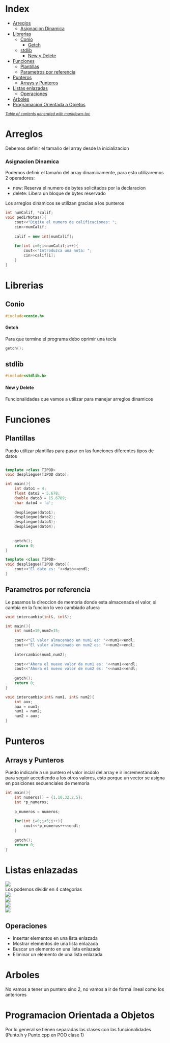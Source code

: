 # Index

- [Arreglos](#arreglos)
    + [Asignacion Dinamica](#asignacion-dinamica)
- [Librerias](#librerias)
  * [Conio](#conio)
      - [Getch](#getch)
  * [stdlib](#stdlib)
      - [New y Delete](#new-y-delete)
- [Funciones](#funciones)
  * [Plantillas](#plantillas)
  * [Parametros por referencia](#parametros-por-referencia)
- [Punteros](#punteros)
  * [Arrays y Punteros](#arrays-y-punteros)
- [Listas enlazadas](#listas-enlazadas)
  * [Operaciones](#operaciones)
- [Arboles](#arboles)
- [Programacion Orientada a Objetos](#programacion-orientada-a-objetos)

<small><i><a href='http://ecotrust-canada.github.io/markdown-toc/'>Table of contents generated with markdown-toc</a></i></small>


# Arreglos
Debemos definir el tamaño del array desde la inicializacion

### Asignacion Dinamica
Podemos definir el tamaño del array dinamicamente, para esto utilizaremos 2 operadores:
- new: Reserva el numero de bytes solicitados por la declaracion
- delete: Libera un bloque de bytes reservado<br />

Los arreglos dinamicos se utilizan gracias a los punteros
```cpp
int numCalif, *calif;
void pedirNotas(){	
	cout<<"Digite el numero de calificaciones: ";
	cin>>numCalif;
	
	calif = new int[numCalif];
	
	for(int i=0;i<numCalif;i++){
		cout<<"Introduzca una nota: ";
		cin>>calif[i];
	}
}
```


# Librerias

## Conio
```c
#include<conio.h>
```

#### Getch
Para que termine el programa debo oprimir una tecla
```c
getch();
```

## stdlib

```c
#include<stdlib.h>
```

#### New y Delete
Funcionalidades que vamos a utilizar para manejar arreglos dinamicos

# Funciones

## Plantillas
Puedo utilizar plantillas para pasar en las funciones diferentes tipos de datos
```cpp

template <class TIPOD>
void despliegue(TIPOD dato);

int main(){
    int dato1 = 4;
	float dato2 = 5.678;
	double dato3 = 15.6789;
	char dato4 = 'a';
	
	despliegue(dato1);
	despliegue(dato2);
	despliegue(dato3);
	despliegue(dato4);
	
	
	getch();
	return 0;
}

template <class TIPOD>
void despliegue(TIPOD dato){
	cout<<"El dato es: "<<dato<<endl;
}

```

## Parametros por referencia
Le pasamos la direccion de memoria donde esta almacenada el valor, si cambia en la funcion lo veo cambiado afuera

```cpp
void intercambio(int&, int&);

int main(){
	int num1=10,num2=15;
	
	cout<<"El valor almacenado en num1 es: "<<num1<<endl;
	cout<<"El valor almacenado en num2 es: "<<num2<<endl;
	
	intercambio(num1,num2);
	
	cout<<"Ahora el nuevo valor de num1 es: "<<num1<<endl;
	cout<<"Ahora el nuevo valor de num2 es: "<<num2<<endl;			
	
	getch();
	return 0;
}

void intercambio(int& num1, int& num2){
	int aux;
	aux = num1;
	num1 = num2;
	num2 = aux;
}
```


# Punteros

## Arrays y Punteros
Puedo indicarle a un puntero el valor incial del array e ir incrementandolo para seguir accediendo a los otros valores, esto porque un vector se asigna en posiciones secuenciales de memoria
```cpp
int main(){
	int numeros[] = {1,10,32,2,5};
	int *p_numeros;
	
	p_numeros = numeros; 
	
	for(int i=0;i<5;i++){
		cout<<*p_numeros++<<endl;
	}
	
	getch();
	return 0;
}
```

# Listas enlazadas
<img src="images/1.png"/><br/>
Los podemos dividir en 4 categorias<br />
<img src="images/2.png"/><br/>
<img src="images/3.png"/><br/>
<img src="images/4.png"/><br/>
<img src="images/5.png"/><br/>

## Operaciones
- Insertar elementos en una lista enlazada
- Mostrar elementos de una lista enlazada 
- Buscar un elemento en una lista enlazada
- Eliminar un elemento de una lista enlazada

# Arboles
No vamos a tener un puntero sino 2, no vamos a ir de forma lineal como los anteriores

# Programacion Orientada a Objetos
Por lo general se tienen separadas  las clases con las funcionalidades (Punto.h y Punto.cpp en POO clase 1)